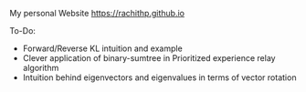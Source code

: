 My personal Website https://rachithp.github.io

To-Do:
- Forward/Reverse KL intuition and example
- Clever application of binary-sumtree in Prioritized experience relay algorithm
- Intuition behind eigenvectors and eigenvalues in terms of vector rotation
